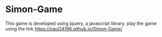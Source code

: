 # Simon-Game
This game is developed using jquery, a javascript library.
play the game using the link  https://paul24196.github.io/Simon-Game/
